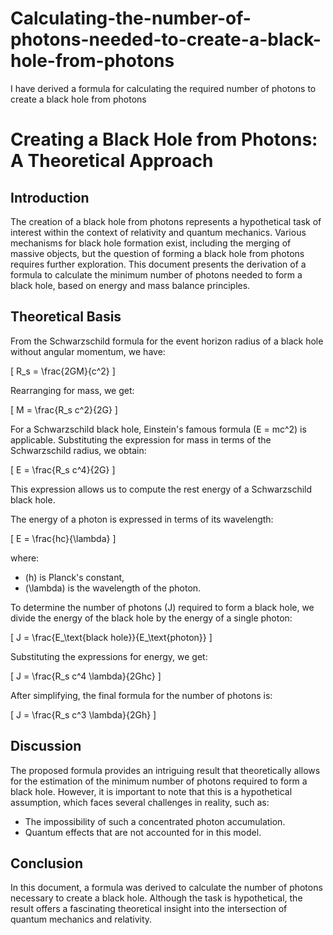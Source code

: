 # Calculating-the-number-of-photons-needed-to-create-a-black-hole-from-photons
 I have derived a formula for calculating the required number of photons to create a black hole from photons
# Creating a Black Hole from Photons: A Theoretical Approach  

## Introduction  
The creation of a black hole from photons represents a hypothetical task of interest within the context of relativity and quantum mechanics. Various mechanisms for black hole formation exist, including the merging of massive objects, but the question of forming a black hole from photons requires further exploration. This document presents the derivation of a formula to calculate the minimum number of photons needed to form a black hole, based on energy and mass balance principles.  

## Theoretical Basis  

From the Schwarzschild formula for the event horizon radius of a black hole without angular momentum, we have:  

\[
R_s = \frac{2GM}{c^2}
\]  

Rearranging for mass, we get:  

\[
M = \frac{R_s c^2}{2G}
\]  

For a Schwarzschild black hole, Einstein's famous formula \(E = mc^2\) is applicable. Substituting the expression for mass in terms of the Schwarzschild radius, we obtain:  

\[
E = \frac{R_s c^4}{2G}
\]  

This expression allows us to compute the rest energy of a Schwarzschild black hole.  

The energy of a photon is expressed in terms of its wavelength:  

\[
E = \frac{hc}{\lambda}
\]  

where:  
- \(h\) is Planck's constant,  
- \(\lambda\) is the wavelength of the photon.  

To determine the number of photons \(J\) required to form a black hole, we divide the energy of the black hole by the energy of a single photon:  

\[
J = \frac{E_\text{black hole}}{E_\text{photon}}
\]  

Substituting the expressions for energy, we get:  

\[
J = \frac{R_s c^4 \lambda}{2Ghc}
\]  

After simplifying, the final formula for the number of photons is:  

\[
J = \frac{R_s c^3 \lambda}{2Gh}
\]  

## Discussion  

The proposed formula provides an intriguing result that theoretically allows for the estimation of the minimum number of photons required to form a black hole. However, it is important to note that this is a hypothetical assumption, which faces several challenges in reality, such as:  
- The impossibility of such a concentrated photon accumulation.  
- Quantum effects that are not accounted for in this model.  

## Conclusion  

In this document, a formula was derived to calculate the number of photons necessary to create a black hole. Although the task is hypothetical, the result offers a fascinating theoretical insight into the intersection of quantum mechanics and relativity.  

